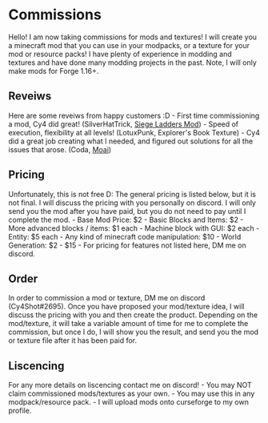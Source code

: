 <h1 id="Commissions (Currently Not Taking)">Commissions</h1>
Hello! I am now taking commissions for mods and textures! I will create you a minecraft mod that you can use in your modpacks, or a texture for your mod or resource packs! I have plenty of experience in modding and textures and have done many modding projects in the past. Note, I will only make mods for Forge 1.16+.

<h2 id="Reveiws">Reveiws</h2>
Here are some reveiws from happy customers :D
 - First time commissioning a mod, Cy4 did great! (SilverHatTrick, <a href="https://www.curseforge.com/minecraft/mc-mods/siege-ladders-mod">Siege Ladders Mod</a>)
 - Speed of execution, flexibility at all levels! (LotuxPunk, Explorer's Book Texture)
 - Cy4 did a great job creating what I needed, and figured out solutions for all the issues that arose. (Coda, <a href="https://www.curseforge.com/minecraft/mc-mods/moai">Moai</a>)

<h2 id="Pricing">Pricing</h2>
Unfortunately, this is not free D: The general pricing is listed below, but it is not final. I will discuss the pricing with you personally on discord. I will only send you the mod after you have paid, but you do not need to pay until I complete the mod.
 - Base Mod Price: $2
 - Basic Blocks and Items: $2
 - More advanced blocks / items: $1 each
 - Machine block with GUI: $2 each
 - Entity: $5 each
 - Any kind of minecraft code manipulation: $10
 - World Generation: $2 - $15
 - For pricing for features not listed here, DM me on discord.

<h2 id="Order">Order</h2>
In order to commission a mod or texture, DM me on discord (Cy4Shot#2695). Once you have proposed your mod/texture idea, I will discuss the pricing with you and then create the product. Depending on the mod/texture, it will take a variable amount of time for me to complete the commission, but once I do, I will show you the result, and send you the mod or texture file after it has been paid for.

<h2 id="Liscencing">Liscencing</h2>
For any more details on liscencing contact me on discord!
 - You may NOT claim commissioned mods/textures as your own.
 - You may use this in any modpack/resource pack.
 - I will upload mods onto curseforge to my own profile.
